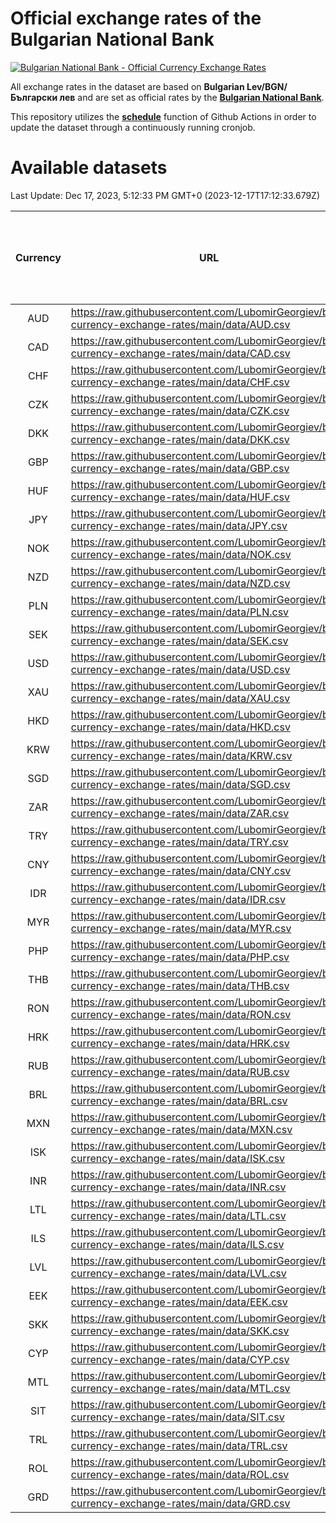 # Official exchange rates of the Bulgarian National Bank

[![Bulgarian National Bank - Official Currency Exchange Rates](https://github.com/LubomirGeorgiev/bnb-currency-exchange-rates/actions/workflows/update-rates.yml/badge.svg?branch=main)](https://github.com/LubomirGeorgiev/bnb-currency-exchange-rates/actions/workflows/update-rates.yml)

All exchange rates in the dataset are based on **Bulgarian Lev/BGN/Български лев** and are set as official rates by the [**Bulgarian National Bank**](https://www.bnb.bg/Statistics/StExternalSector/StExchangeRates/StERForeignCurrencies/index.htm?toLang=_EN).

This repository utilizes the [**schedule**](https://docs.github.com/en/actions/reference/events-that-trigger-workflows) function of Github Actions in order to update the dataset through a continuously running cronjob.

# Available datasets

<!-- START LINKS (DO NOT EVER FU*ING DELETE THIS COMMENT FOR THE LOVE OF YOUR LIFE!!! IF YOU ARE CURIOS HOW IT WORKS, YOU CAN HAVE A LOOK AT ./src/updateReadme.ts) -->

Last Update: Dec 17, 2023, 5:12:33 PM GMT+0 (2023-12-17T17:12:33.679Z)

| Currency | URL                                                                                             | Number of records | Number of missing days that were filled in |
| :------: | ----------------------------------------------------------------------------------------------- | :---------------: | :----------------------------------------: |
|   AUD    | https://raw.githubusercontent.com/LubomirGeorgiev/bnb-currency-exchange-rates/main/data/AUD.csv |       8836        |                    2730                    |
|   CAD    | https://raw.githubusercontent.com/LubomirGeorgiev/bnb-currency-exchange-rates/main/data/CAD.csv |       8836        |                    2730                    |
|   CHF    | https://raw.githubusercontent.com/LubomirGeorgiev/bnb-currency-exchange-rates/main/data/CHF.csv |       8836        |                    2730                    |
|   CZK    | https://raw.githubusercontent.com/LubomirGeorgiev/bnb-currency-exchange-rates/main/data/CZK.csv |       8836        |                    2730                    |
|   DKK    | https://raw.githubusercontent.com/LubomirGeorgiev/bnb-currency-exchange-rates/main/data/DKK.csv |       8836        |                    2730                    |
|   GBP    | https://raw.githubusercontent.com/LubomirGeorgiev/bnb-currency-exchange-rates/main/data/GBP.csv |       8836        |                    2730                    |
|   HUF    | https://raw.githubusercontent.com/LubomirGeorgiev/bnb-currency-exchange-rates/main/data/HUF.csv |       8836        |                    2730                    |
|   JPY    | https://raw.githubusercontent.com/LubomirGeorgiev/bnb-currency-exchange-rates/main/data/JPY.csv |       8836        |                    2730                    |
|   NOK    | https://raw.githubusercontent.com/LubomirGeorgiev/bnb-currency-exchange-rates/main/data/NOK.csv |       8836        |                    2730                    |
|   NZD    | https://raw.githubusercontent.com/LubomirGeorgiev/bnb-currency-exchange-rates/main/data/NZD.csv |       8836        |                    2730                    |
|   PLN    | https://raw.githubusercontent.com/LubomirGeorgiev/bnb-currency-exchange-rates/main/data/PLN.csv |       8836        |                    2730                    |
|   SEK    | https://raw.githubusercontent.com/LubomirGeorgiev/bnb-currency-exchange-rates/main/data/SEK.csv |       8836        |                    2730                    |
|   USD    | https://raw.githubusercontent.com/LubomirGeorgiev/bnb-currency-exchange-rates/main/data/USD.csv |       8836        |                    2730                    |
|   XAU    | https://raw.githubusercontent.com/LubomirGeorgiev/bnb-currency-exchange-rates/main/data/XAU.csv |       8836        |                    2732                    |
|   HKD    | https://raw.githubusercontent.com/LubomirGeorgiev/bnb-currency-exchange-rates/main/data/HKD.csv |       8534        |                    2639                    |
|   KRW    | https://raw.githubusercontent.com/LubomirGeorgiev/bnb-currency-exchange-rates/main/data/KRW.csv |       8534        |                    2639                    |
|   SGD    | https://raw.githubusercontent.com/LubomirGeorgiev/bnb-currency-exchange-rates/main/data/SGD.csv |       8534        |                    2639                    |
|   ZAR    | https://raw.githubusercontent.com/LubomirGeorgiev/bnb-currency-exchange-rates/main/data/ZAR.csv |       8534        |                    2639                    |
|   TRY    | https://raw.githubusercontent.com/LubomirGeorgiev/bnb-currency-exchange-rates/main/data/TRY.csv |       7016        |                    2169                    |
|   CNY    | https://raw.githubusercontent.com/LubomirGeorgiev/bnb-currency-exchange-rates/main/data/CNY.csv |       6896        |                    2133                    |
|   IDR    | https://raw.githubusercontent.com/LubomirGeorgiev/bnb-currency-exchange-rates/main/data/IDR.csv |       6896        |                    2133                    |
|   MYR    | https://raw.githubusercontent.com/LubomirGeorgiev/bnb-currency-exchange-rates/main/data/MYR.csv |       6896        |                    2133                    |
|   PHP    | https://raw.githubusercontent.com/LubomirGeorgiev/bnb-currency-exchange-rates/main/data/PHP.csv |       6896        |                    2133                    |
|   THB    | https://raw.githubusercontent.com/LubomirGeorgiev/bnb-currency-exchange-rates/main/data/THB.csv |       6896        |                    2133                    |
|   RON    | https://raw.githubusercontent.com/LubomirGeorgiev/bnb-currency-exchange-rates/main/data/RON.csv |       6837        |                    2115                    |
|   HRK    | https://raw.githubusercontent.com/LubomirGeorgiev/bnb-currency-exchange-rates/main/data/HRK.csv |       6546        |                    2024                    |
|   RUB    | https://raw.githubusercontent.com/LubomirGeorgiev/bnb-currency-exchange-rates/main/data/RUB.csv |       6120        |                    1891                    |
|   BRL    | https://raw.githubusercontent.com/LubomirGeorgiev/bnb-currency-exchange-rates/main/data/BRL.csv |       5926        |                    1836                    |
|   MXN    | https://raw.githubusercontent.com/LubomirGeorgiev/bnb-currency-exchange-rates/main/data/MXN.csv |       5926        |                    1836                    |
|   ISK    | https://raw.githubusercontent.com/LubomirGeorgiev/bnb-currency-exchange-rates/main/data/ISK.csv |       5836        |                    1808                    |
|   INR    | https://raw.githubusercontent.com/LubomirGeorgiev/bnb-currency-exchange-rates/main/data/INR.csv |       5559        |                    1722                    |
|   LTL    | https://raw.githubusercontent.com/LubomirGeorgiev/bnb-currency-exchange-rates/main/data/LTL.csv |       5153        |                    1582                    |
|   ILS    | https://raw.githubusercontent.com/LubomirGeorgiev/bnb-currency-exchange-rates/main/data/ILS.csv |       4833        |                    1501                    |
|   LVL    | https://raw.githubusercontent.com/LubomirGeorgiev/bnb-currency-exchange-rates/main/data/LVL.csv |       4790        |                    1470                    |
|   EEK    | https://raw.githubusercontent.com/LubomirGeorgiev/bnb-currency-exchange-rates/main/data/EEK.csv |       4000        |                    1226                    |
|   SKK    | https://raw.githubusercontent.com/LubomirGeorgiev/bnb-currency-exchange-rates/main/data/SKK.csv |       2970        |                    912                     |
|   CYP    | https://raw.githubusercontent.com/LubomirGeorgiev/bnb-currency-exchange-rates/main/data/CYP.csv |       2906        |                    890                     |
|   MTL    | https://raw.githubusercontent.com/LubomirGeorgiev/bnb-currency-exchange-rates/main/data/MTL.csv |       2604        |                    799                     |
|   SIT    | https://raw.githubusercontent.com/LubomirGeorgiev/bnb-currency-exchange-rates/main/data/SIT.csv |       2544        |                    780                     |
|   TRL    | https://raw.githubusercontent.com/LubomirGeorgiev/bnb-currency-exchange-rates/main/data/TRL.csv |       1818        |                    559                     |
|   ROL    | https://raw.githubusercontent.com/LubomirGeorgiev/bnb-currency-exchange-rates/main/data/ROL.csv |       1697        |                    524                     |
|   GRD    | https://raw.githubusercontent.com/LubomirGeorgiev/bnb-currency-exchange-rates/main/data/GRD.csv |        359        |                    107                     |

<!-- END LINKS (DO NOT EVER FU*ING DELETE THIS COMMENT FOR THE LOVE OF YOUR LIFE!!! IF YOU ARE CURIOS HOW IT WORKS, YOU CAN HAVE A LOOK AT ./src/updateReadme.ts) -->
